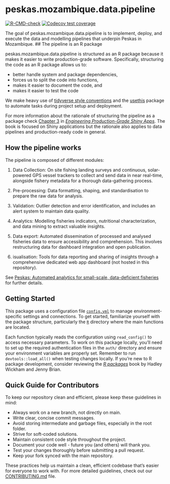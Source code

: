 
<!-- README.md is generated from README.Rmd. Please edit that file -->

# peskas.mozambique.data.pipeline

<!-- badges: start -->

[![R-CMD-check](https://github.com/WorldFishCenter/peskas.mozambique.data.pipeline/actions/workflows/R-CMD-check.yaml/badge.svg)](https://github.com/WorldFishCenter/peskas.mozambique.data.pipeline/actions/workflows/R-CMD-check.yaml)
[![Codecov test
coverage](https://codecov.io/gh/WorldFishCenter/peskas.mozambique.data.pipeline/graph/badge.svg)](https://app.codecov.io/gh/WorldFishCenter/peskas.mozambique.data.pipeline)
<!-- badges: end -->

The goal of peskas.mozambique.data.pipeline is to implement, deploy, and
execute the data and modelling pipelines that underpin Peskas in
Mozambique. \## The pipeline is an R package

peskas.mozambique.data.pipeline is structured as an R package because it
makes it easier to write production-grade software. Specifically,
structuring the code as an R package allows us to:

- better handle system and package dependencies,
- forces us to split the code into functions,
- makes it easier to document the code, and
- makes it easier to test the code

We make heavy use of [tidyverse style
conventions](https://engineering-shiny.org) and the
[usethis](https://usethis.r-lib.org) package to automate tasks during
project setup and deployment.

For more information about the rationale of structuring the pipeline as
a package check [Chapter
3](https://engineering-shiny.org/structuring-project.html#structuring-your-app_)
in [*Engineering Production-Grade Shiny
Apps*](https://engineering-shiny.org). The book is focused on Shiny
applications but the rationale also applies to data pipelines and
production-ready code in general.

## How the pipeline works

The pipeline is composed of different modules:

1.  Data Collection: On site fishing landing surveys and continuous,
    solar-powered GPS vessel trackers to collect and send data in near
    real-time, alongside fishery metadata for a thorough data-gathering
    process.

2.  Pre-processing: Data formatting, shaping, and standardisation to
    prepare the raw data for analysis.

3.  Validation: Outlier detection and error identification, and includes
    an alert system to maintain data quality.

4.  Analytics: Modelling fisheries indicators, nutritional
    characterization, and data mining to extract valuable insights.

5.  Data export: Automated dissemination of processed and analysed
    fisheries data to ensure accessibility and comprehension. This
    involves restructuring data for dashboard integration and open
    publication.

6.  isualisation: Tools for data reporting and sharing of insights
    through a comprehensive dedicated web app dashboard (not hosted in
    this repository).

See [Peskas: Automated analytics for small-scale, data-deficient
fisheries](https://www.researchsquare.com/article/rs-4386336/v1) for
further details.

## Getting Started

This package uses a configuration file [`config.yml`](inst/config.yml)
to manage environment-specific settings and connections. To get started,
familiarize yourself with the package structure, particularly the
[`R`](R) directory where the main functions are located.

Each function typically reads the configuration using `read_config()` to
access necessary parameters. To work on this package locally, you’ll
need to set up the required authentication files in the `auth/`
directory and ensure your environment variables are properly set.
Remember to run `devtools::load_all()` when testing changes locally. If
you’re new to R package development, consider reviewing the [*R
packages*](https://r-pkgs.org) book by Hadley Wickham and Jenny Brian.

## Quick Guide for Contributors

To keep our repository clean and efficient, please keep these guidelines
in mind:

- Always work on a new branch, not directly on main.
- Write clear, concise commit messages.
- Avoid storing intermediate and garbage files, especially in the root
  folder.
- Strive for soft-coded solutions.
- Maintain consistent code style throughout the project.
- Document your code well - future you (and others) will thank you.
- Test your changes thoroughly before submitting a pull request.
- Keep your fork synced with the main repository.

These practices help us maintain a clean, efficient codebase that’s
easier for everyone to work with. For more detailed guidelines, check
out our [CONTRIBUTING.md](.github/CONTRIBUTING.md) file.
